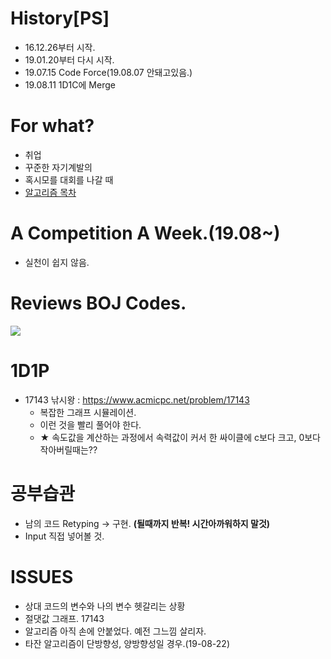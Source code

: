 # History[PS]
- 16.12.26부터 시작.
- 19.01.20부터 다시 시작.
- 19.07.15 Code Force(19.08.07 안돼고있음.)
- 19.08.11 1D1C에 Merge

# For what?
- 취업
- 꾸준한 자기계발의 
- 혹시모를 대회를 나갈 때
- [알고리즘 목차](https://jongwuner.github.io/2019/08/12/%EC%95%8C%EA%B3%A0%EB%A6%AC%EC%A6%98-%EB%AA%A9%EC%B0%A8/)

# A Competition A Week.(19.08~)

- 실천이 쉽지 않음.

# Reviews BOJ Codes.
![](https://user-images.githubusercontent.com/16419202/62713171-3fed6180-ba37-11e9-8d20-b108f99c2b9a.PNG)

# 1D1P
- 17143 낚시왕 : https://www.acmicpc.net/problem/17143
  - 복잡한 그래프 시뮬레이션.
  - 이런 것을 빨리 풀어야 한다.
  - ★ 속도값을 계산하는 과정에서 속력값이 커서 한 싸이클에 c보다 크고, 0보다 작아버릴때는?? 

# 공부습관
- 남의 코드 Retyping -> 구현. **(될때까지 반복! 시간아까워하지 말것)**
- Input 직접 넣어볼 것.


# ISSUES
- 상대 코드의 변수와 나의 변수 헷갈리는 상황
- 절댓값 그래프. 17143
- 알고리즘 아직 손에 안붙었다. 예전 그느낌 살리자.
- 타잔 알고리즘이 단방향성, 양방향성일 경우.(19-08-22)<br>
